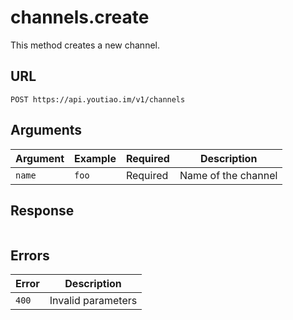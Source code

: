# channels.create

This method creates a new channel.


## URL

`POST https://api.youtiao.im/v1/channels`


## Arguments

| Argument | Example | Required | Description         |
| -------- | ------- | -------- | ------------------- |
| `name`   | `foo`   | Required | Name of the channel |


## Response

```json
```


## Errors

| Error | Description        |
| ----- | ------------------ |
| `400` | Invalid parameters |
